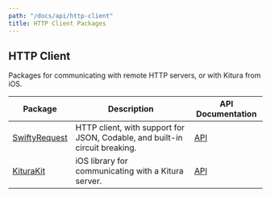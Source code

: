 ```yaml
---
path: "/docs/api/http-client"
title: HTTP Client Packages
---
```


 ## HTTP Client

 Packages for communicating with remote HTTP servers, or with Kitura from iOS.

 | Package      | Description | API Documentation |
 | ----------- | ----------- | ------- |
 | [SwiftyRequest](https://github.com/IBM-Swift/SwiftyRequest) | HTTP client, with support for JSON, Codable, and built-in circuit breaking. | [API](https://ibm-swift.github.io/SwiftyRequest/) |
 | [KituraKit](https://github.com/IBM-Swift/KituraKit) | iOS library for communicating with a Kitura server. | [API](https://ibm-swift.github.io/KituraKit/) |